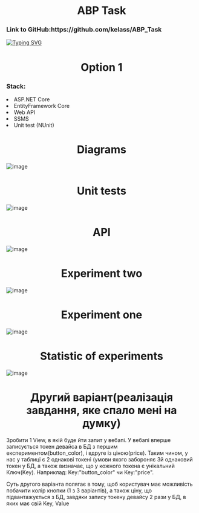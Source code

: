 
<h1 align="center">ABP Task</h1>
<h3>Link to GitHub:https://github.com/kelass/ABP_Task</h3>

[![Typing SVG](https://readme-typing-svg.demolab.com?font=Fira+Code&pause=1000&center=true&width=435&lines=Created+by+Prysukha+Mykola)](https://git.io/typing-svg)

<h1 align="center">Option 1</h1>
<h3>Stack:</h3>
<li>ASP.NET Core</li>
<li>EntityFramework Core</li>
<li>Web API</li>
<li>SSMS</li>
<li>Unit test (NUnit)</li>
<h1 align="center">Diagrams</h1>

![image](https://user-images.githubusercontent.com/69418373/233869185-b54581da-8a34-41b9-9714-7391f6794f2e.png)

<h1 align="center">Unit tests</h1>

![image](https://user-images.githubusercontent.com/69418373/234336152-07c979dd-b492-4e56-8f22-b35fce52b698.png)

<h1 align="center">API</h1>

![image](https://user-images.githubusercontent.com/69418373/234336326-7ff9d10e-f85b-4447-a94a-ee49a43ea5ac.png)

<h1 align="center">Experiment two</h1>

![image](https://user-images.githubusercontent.com/69418373/234336439-f8d046b1-83c2-4ac8-a161-900114944bd4.png)

<h1 align="center">Experiment one</h1>

![image](https://user-images.githubusercontent.com/69418373/234336723-31e30c36-4096-4571-9d20-91dfec6b229f.png)

<h1 align="center">Statistic of experiments</h1>

![image](https://user-images.githubusercontent.com/69418373/234336790-5183fe22-6271-4ca8-8d64-a65025b8ffad.png)

<h1 align="center">Другий варіант(реалізація завдання, яке спало мені на думку)</h1>
<p>Зробити 1 View, в якій буде йти запит у вебапі. У вебапі вперше записується токен девайса в БД з першим експериментом(button_color), і вдруге із ціною(price). Таким чином, у нас у таблиці є 2 однакові токені (умови якого забороняє 3й однаковий токен у БД, а також визначає, що у кожного токена є унікальний Ключ(Key). Наприклад: Key:"button_color" чи Key:"price".

Суть другого варіанта полягає в тому, щоб користувач має можливість побачити колір кнопки (1 з 3 варіантів), а також ціну, що підвантажується з БД, завдяки запису токену девайсу 2 рази у БД, в яких має свiй Key, Value</p>
